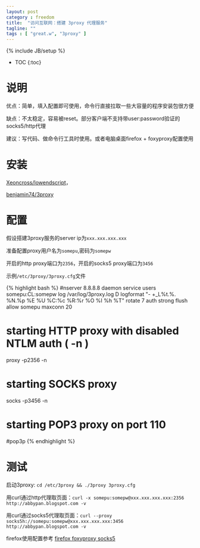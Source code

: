 ```yaml
---
layout: post
category : freedom
title:  "访问互联网：搭建 3proxy 代理服务"
tagline: ""
tags : [ "great.w", "3proxy" ] 
---
```

{% include JB/setup %}

* TOC
{:toc}

# 说明

优点：简单，填入配置即可使用，命令行直接拉取一些大容量的程序安装包很方便

缺点：不太稳定，容易被reset。部分客户端不支持带user:password验证的socks5/http代理

建议：写代码、做命令行工具时使用。或者电脑桌面firefox + foxyproxy配置使用

# 安装

[Xeoncross/lowendscript](https://github.com/Xeoncross/lowendscript)，

[benjamin74/3proxy](https://github.com/benjamin74/3proxy)

# 配置

假设搭建3proxy服务的server ip为``xxx.xxx.xxx.xxx``

准备配置proxy用户名为``somepu``,密码为``somepw``

开启的http proxy端口为``2356``，开启的socks5 proxy端口为``3456``

示例``/etc/3proxy/3proxy.cfg``文件

{% highlight bash %}
#nserver 8.8.8.8
daemon
service
users somepu:CL:somepw
log /var/log/3proxy.log D
logformat "- +_L%t.%. %N.%p %E %U %C:%c %R:%r %O %I %h %T"
rotate 7
auth strong
flush
allow somepu
maxconn 20

# starting HTTP proxy with disabled NTLM auth ( -n )
proxy -p2356 -n

# starting SOCKS proxy
socks -p3456 -n

# starting POP3 proxy on port 110
#pop3p
{% endhighlight %}

# 测试

启动3proxy: ``cd /etc/3proxy && ./3proxy 3proxy.cfg``

用curl通过http代理取页面：``curl -x somepu:somepw@xxx.xxx.xxx.xxx:2356 http://abbypan.blogspot.com -v``

用curl通过socks5代理取页面：``curl --proxy socks5h://somepu:somepw@xxx.xxx.xxx.xxx:3456 http://abbypan.blogspot.com -v``

firefox使用配置参考 [firefox foxyproxy socks5](https://abbypan.github.io/2007/10/15/ssh-tunnel#%E6%B5%8F%E8%A7%88%E5%99%A8%E4%BD%BF%E7%94%A8ssh-tunnel)
